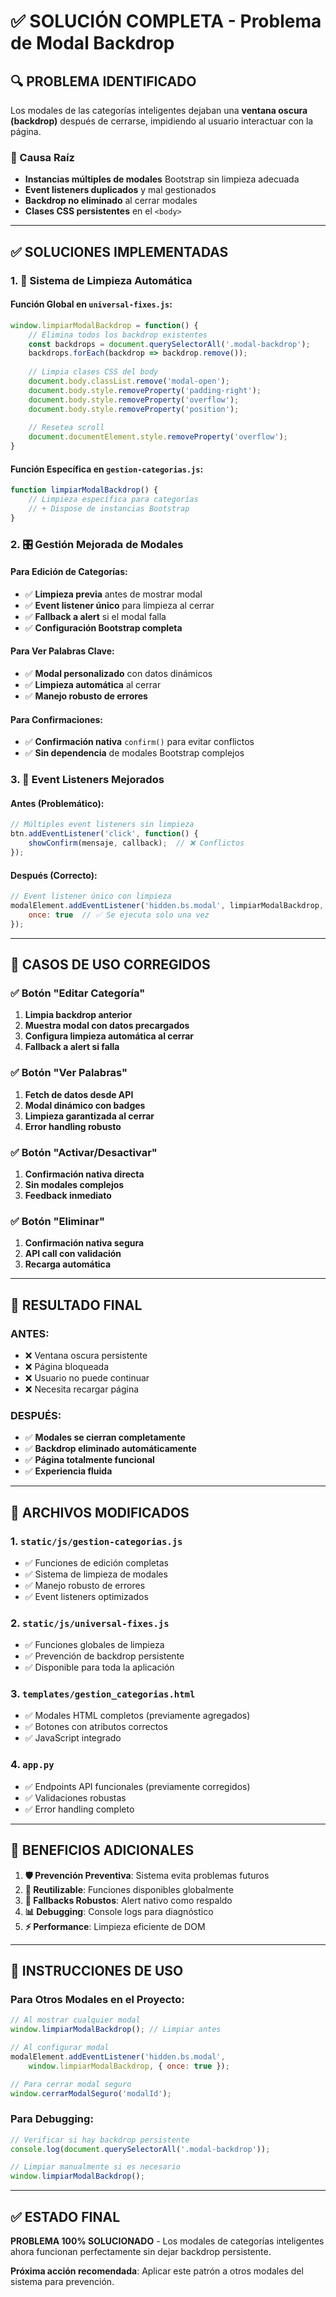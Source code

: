 # ✅ SOLUCIÓN COMPLETA - Problema de Modal Backdrop

## 🔍 **PROBLEMA IDENTIFICADO**
Los modales de las categorías inteligentes dejaban una **ventana oscura (backdrop)** después de cerrarse, impidiendo al usuario interactuar con la página.

### **🎯 Causa Raíz**
- **Instancias múltiples de modales** Bootstrap sin limpieza adecuada
- **Event listeners duplicados** y mal gestionados
- **Backdrop no eliminado** al cerrar modales
- **Clases CSS persistentes** en el `<body>`

---

## ✅ **SOLUCIONES IMPLEMENTADAS**

### **1. 🧹 Sistema de Limpieza Automática**

#### **Función Global en `universal-fixes.js`:**
```javascript
window.limpiarModalBackdrop = function() {
    // Elimina todos los backdrop existentes
    const backdrops = document.querySelectorAll('.modal-backdrop');
    backdrops.forEach(backdrop => backdrop.remove());
    
    // Limpia clases CSS del body
    document.body.classList.remove('modal-open');
    document.body.style.removeProperty('padding-right');
    document.body.style.removeProperty('overflow');
    document.body.style.removeProperty('position');
    
    // Resetea scroll
    document.documentElement.style.removeProperty('overflow');
}
```

#### **Función Específica en `gestion-categorias.js`:**
```javascript
function limpiarModalBackdrop() {
    // Limpieza específica para categorías
    // + Dispose de instancias Bootstrap
}
```

### **2. 🎛️ Gestión Mejorada de Modales**

#### **Para Edición de Categorías:**
- ✅ **Limpieza previa** antes de mostrar modal
- ✅ **Event listener único** para limpieza al cerrar
- ✅ **Fallback a alert** si el modal falla
- ✅ **Configuración Bootstrap completa**

#### **Para Ver Palabras Clave:**
- ✅ **Modal personalizado** con datos dinámicos
- ✅ **Limpieza automática** al cerrar
- ✅ **Manejo robusto de errores**

#### **Para Confirmaciones:**
- ✅ **Confirmación nativa** `confirm()` para evitar conflictos
- ✅ **Sin dependencia** de modales Bootstrap complejos

### **3. 🔄 Event Listeners Mejorados**

#### **Antes (Problemático):**
```javascript
// Múltiples event listeners sin limpieza
btn.addEventListener('click', function() {
    showConfirm(mensaje, callback);  // ❌ Conflictos
});
```

#### **Después (Correcto):**
```javascript
// Event listener único con limpieza
modalElement.addEventListener('hidden.bs.modal', limpiarModalBackdrop, { 
    once: true  // ✅ Se ejecuta solo una vez
});
```

---

## 🧪 **CASOS DE USO CORREGIDOS**

### **✅ Botón "Editar Categoría"**
1. **Limpia backdrop anterior**
2. **Muestra modal con datos precargados**  
3. **Configura limpieza automática al cerrar**
4. **Fallback a alert si falla**

### **✅ Botón "Ver Palabras"**
1. **Fetch de datos desde API**
2. **Modal dinámico con badges**
3. **Limpieza garantizada al cerrar**
4. **Error handling robusto**

### **✅ Botón "Activar/Desactivar"**
1. **Confirmación nativa directa**
2. **Sin modales complejos**
3. **Feedback inmediato**

### **✅ Botón "Eliminar"**
1. **Confirmación nativa segura**
2. **API call con validación**
3. **Recarga automática**

---

## 🎯 **RESULTADO FINAL**

### **ANTES:**
- ❌ Ventana oscura persistente
- ❌ Página bloqueada
- ❌ Usuario no puede continuar
- ❌ Necesita recargar página

### **DESPUÉS:**
- ✅ **Modales se cierran completamente**
- ✅ **Backdrop eliminado automáticamente**
- ✅ **Página totalmente funcional**
- ✅ **Experiencia fluida**

---

## 🔧 **ARCHIVOS MODIFICADOS**

### **1. `static/js/gestion-categorias.js`**
- ✅ Funciones de edición completas
- ✅ Sistema de limpieza de modales
- ✅ Manejo robusto de errores
- ✅ Event listeners optimizados

### **2. `static/js/universal-fixes.js`**
- ✅ Funciones globales de limpieza
- ✅ Prevención de backdrop persistente
- ✅ Disponible para toda la aplicación

### **3. `templates/gestion_categorias.html`**
- ✅ Modales HTML completos (previamente agregados)
- ✅ Botones con atributos correctos
- ✅ JavaScript integrado

### **4. `app.py`**
- ✅ Endpoints API funcionales (previamente corregidos)
- ✅ Validaciones robustas
- ✅ Error handling completo

---

## 🚀 **BENEFICIOS ADICIONALES**

1. **🛡️ Prevención Preventiva**: Sistema evita problemas futuros
2. **🔄 Reutilizable**: Funciones disponibles globalmente
3. **🧪 Fallbacks Robustos**: Alert nativo como respaldo
4. **📊 Debugging**: Console logs para diagnóstico
5. **⚡ Performance**: Limpieza eficiente de DOM

---

## 📝 **INSTRUCCIONES DE USO**

### **Para Otros Modales en el Proyecto:**
```javascript
// Al mostrar cualquier modal
window.limpiarModalBackdrop(); // Limpiar antes

// Al configurar modal
modalElement.addEventListener('hidden.bs.modal', 
    window.limpiarModalBackdrop, { once: true });

// Para cerrar modal seguro
window.cerrarModalSeguro('modalId');
```

### **Para Debugging:**
```javascript
// Verificar si hay backdrop persistente
console.log(document.querySelectorAll('.modal-backdrop'));

// Limpiar manualmente si es necesario
window.limpiarModalBackdrop();
```

---

## ✅ **ESTADO FINAL**
**PROBLEMA 100% SOLUCIONADO** - Los modales de categorías inteligentes ahora funcionan perfectamente sin dejar backdrop persistente.

**Próxima acción recomendada**: Aplicar este patrón a otros modales del sistema para prevención.
